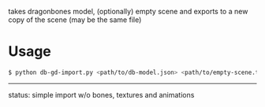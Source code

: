 takes dragonbones model, (optionally) empty scene and exports to a new copy of the scene (may be the same file)
# Usage
```bash
$ python db-gd-import.py <path/to/db-model.json> <path/to/empty-scene.tscn> <path/to/export-file.tscn>
```

---

status: simple import w/o bones, textures and animations
